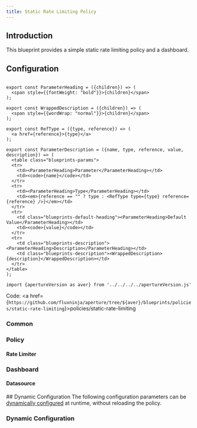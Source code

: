 ```yaml
---
title: Static Rate Limiting Policy
---
```


## Introduction

This blueprint provides a simple static rate limiting policy and a dashboard.

## Configuration

<!-- Configuration Marker -->

```mdx-code-block

export const ParameterHeading = ({children}) => (
  <span style={{fontWeight: "bold"}}>{children}</span>
);

export const WrappedDescription = ({children}) => (
  <span style={{wordWrap: "normal"}}>{children}</span>
);

export const RefType = ({type, reference}) => (
  <a href={reference}>{type}</a>
);

export const ParameterDescription = ({name, type, reference, value, description}) => (
  <table class="blueprints-params">
  <tr>
    <td><ParameterHeading>Parameter</ParameterHeading></td>
    <td><code>{name}</code></td>
  </tr>
  <tr>
    <td><ParameterHeading>Type</ParameterHeading></td>
    <td><em>{reference == "" ? type : <RefType type={type} reference={reference} />}</em></td>
  </tr>
  <tr>
    <td class="blueprints-default-heading"><ParameterHeading>Default Value</ParameterHeading></td>
    <td><code>{value}</code></td>
  </tr>
  <tr>
    <td class="blueprints-description"><ParameterHeading>Description</ParameterHeading></td>
    <td class="blueprints-description"><WrappedDescription>{description}</WrappedDescription></td>
  </tr>
</table>
);
```

```mdx-code-block
import {apertureVersion as aver} from '../../../../apertureVersion.js'
```

Code: <a
href={`https://github.com/fluxninja/aperture/tree/${aver}/blueprints/policies/static-rate-limiting`}>policies/static-rate-limiting</a>

<h3 class="blueprints-h3">Common</h3>

<ParameterDescription
    name="common.policy_name"
    type="string"
    reference=""
    value="__REQUIRED_FIELD__"
    description='Name of the policy.' />

<h3 class="blueprints-h3">Policy</h3>

<ParameterDescription
    name="policy.evaluation_interval"
    type="string"
    reference=""
    value="'300s'"
    description='How often should the policy be re-evaluated' />

<ParameterDescription
    name="policy.classifiers"
    type="[]aperture.spec.v1.Classifier"
    reference="../../spec#classifier"
    value="[]"
    description='List of classification rules.' />

<h4 class="blueprints-h4">Rate Limiter</h4>

<ParameterDescription
    name="policy.rate_limiter.rate_limit"
    type="float64"
    reference=""
    value="__REQUIRED_FIELD__"
    description='Number of requests per `policy.rate_limiter.parameters.limit_reset_interval` to accept' />

<ParameterDescription
    name="policy.rate_limiter.flow_selector"
    type="aperture.spec.v1.FlowSelector"
    reference="../../spec#flow-selector"
    value="{'flow_matcher': {'control_point': '__REQUIRED_FIELD__'}, 'service_selector': {'agent_group': 'default', 'service': '__REQUIRED_FIELD__'}}"
    description='A flow selector to match requests against' />

<ParameterDescription
    name="policy.rate_limiter.flow_selector.service_selector.service"
    type="string"
    reference=""
    value="__REQUIRED_FIELD__"
    description='Service Name.' />

<ParameterDescription
    name="policy.rate_limiter.flow_selector.flow_matcher.control_point"
    type="string"
    reference=""
    value="__REQUIRED_FIELD__"
    description='Control Point Name.' />

<ParameterDescription
    name="policy.rate_limiter.parameters"
    type="aperture.spec.v1.RateLimiter.Parameters"
    reference="../../spec#parameters"
    value="{'label_key': '__REQUIRED_FIELD__', 'lazy_sync': {'enabled': True, 'num_sync': 5}, 'limit_reset_interval': '1s'}"
    description='Parameters.' />

<ParameterDescription
    name="policy.rate_limiter.parameters.label_key"
    type="string"
    reference=""
    value="__REQUIRED_FIELD__"
    description='Flow label to use for rate limiting.' />

<ParameterDescription
    name="policy.rate_limiter.default_config"
    type="aperture.spec.v1.RateLimiter.DynamicConfig"
    reference="../../spec#dynamic-config"
    value="{'overrides': []}"
    description='Default configuration for rate limiter that can be updated at the runtime without shutting down the policy.' />

<h3 class="blueprints-h3">Dashboard</h3>

<ParameterDescription
    name="dashboard.refresh_interval"
    type="string"
    reference=""
    value="'10s'"
    description='Refresh interval for dashboard panels.' />

<h4 class="blueprints-h4">Datasource</h4>

<ParameterDescription
    name="dashboard.datasource.name"
    type="string"
    reference=""
    value="'$datasource'"
    description='Datasource name.' />

<ParameterDescription
    name="dashboard.datasource.filter_regex"
    type="string"
    reference=""
    value="''"
    description='Datasource filter regex.' />## Dynamic Configuration The
following configuration parameters can be
[dynamically configured](/reference/aperturectl/apply/dynamic-config/dynamic-config.md)
at runtime, without reloading the policy.

<h3 class="blueprints-h3">Dynamic Configuration</h3>

<ParameterDescription
    name="rate_limiter"
    type="aperture.spec.v1.RateLimiterDynamicConfig"
    reference="../../spec#rate-limiter-dynamic-config"
    value="__REQUIRED_FIELD__"
    description='Rate limiter dynamic configuration that is updated at runtime.' />
